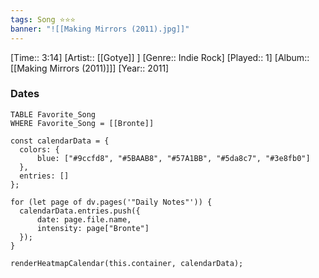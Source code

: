```yaml
---
tags: Song ⭐⭐⭐ 
banner: "![[Making Mirrors (2011).jpg]]"
---
```

[Time:: 3:14]
[Artist:: [[Gotye]] ]
[Genre:: Indie Rock]
[Played:: 1]
[Album:: [[Making Mirrors (2011)]]]
[Year:: 2011]
### Dates
````dataview
TABLE Favorite_Song
WHERE Favorite_Song = [[Bronte]]
````
  ```dataviewjs
const calendarData = { 
	colors: { 
		blue: ["#9ccfd8", "#5BAAB8", "#57A1BB", "#5da8c7", "#3e8fb0"] 
	}, 
	entries: [] 
}; 

for (let page of dv.pages('"Daily Notes"')) { 
	calendarData.entries.push({ 
		date: page.file.name, 
		intensity: page["Bronte"]
	}); 
} 

renderHeatmapCalendar(this.container, calendarData);
```
